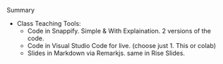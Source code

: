 
Summary
- Class Teaching Tools: 
    - Code in Snappify. Simple & With Explaination. 2 versions of the code.
    - Code in Visual Studio Code for live. (choose just 1. This or colab)
    - Slides in Markdown via Remarkjs. same in Rise Slides.

